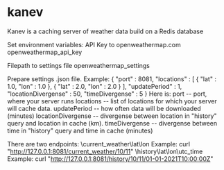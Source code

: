 # kanev

Kanev is a caching server of weather data build on a Redis database

Set environment variables:
  API Key to openweathermap.com
  openweathermap_api_key

  Filepath to settings file
  openweathermap_settings

Prepare settings .json file.
Example:
{
  "port" : 8081,
  "locations" : [ 
    {
      "lat" : 1.0,
      "lon" : 1.0
    },
    {
      "lat" : 2.0,
      "lon" : 2.0
    }
  ],
  "updatePeriod" : 1,
  "locationDivergense" : 50,
  "timeDivergense" : 5
}
Here is:
  port                -- port, where your server runs
  locations           -- list of locations for which your server will cache data.
  updatePeriod        -- how often data will be downloaded (minutes)
  locationDivergense  -- divergense between location in "history" query and location in cache (km).
  timeDivergense      -- divergense between time in "history" query and time in cache (minutes)

There are two endpoints:
\current_weather\lat\lon
  Example: curl "http://127.0.0.1:8081/current_weather/10/11"
\history\lat\lon\utc_time
  Example: curl "http://127.0.0.1:8081/history/10/11/01-01-2021T10:00:00Z"
